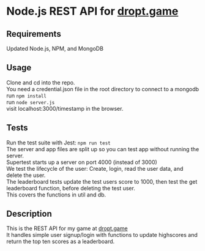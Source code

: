 # Node.js REST API for [dropt.game](https://dropt.game)
Requirements
---
Updated Node.js, NPM, and MongoDB

Usage
---
Clone and cd into the repo.  
You need a credential.json file in the root directory to connect to a mongodb  
run `npm install`  
run `node server.js`  
visit localhost:3000/timestamp in the browser.

Tests
---
Run the test suite with Jest: `npm run test`  
The server and app files are split up so you can test app without running the server.  
Supertest starts up a server on port 4000 (instead of 3000)  
We test the lifecycle of the user: Create, login, read the user data, and delete the user.  
The leaderboard tests update the test users score to 1000, then test the get leaderboard function, before deleting the test user.  
This covers the functions in util and db.  

Description
---
This is the REST API for my game at [dropt.game](https://dropt.game)  
It handles simple user signup/login with functions to update highscores and return the top ten scores as a leaderboard.  
